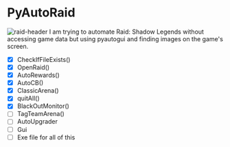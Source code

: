 # PyAutoRaid
![raid-header](https://user-images.githubusercontent.com/30202466/181846024-930b7120-0af6-4280-b727-87bdd4ade7b8.jpeg)
I am trying to automate Raid: Shadow Legends  without accessing game data but using pyautogui and finding images on the game's screen.
- [x] CheckIfFileExists()
- [x] OpenRaid()
- [x] AutoRewards()
- [x] AutoCB()
- [x] ClassicArena()
- [x] quitAll()
- [x] BlackOutMonitor()
- [ ] TagTeamArena()
- [ ] AutoUpgrader
- [ ] Gui
- [ ] Exe file for all of this

